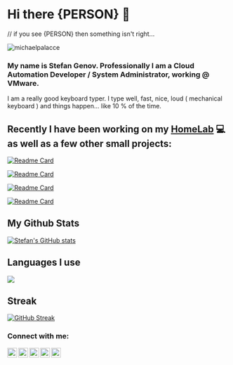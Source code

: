 # Hi there {PERSON} 👋 
// if you see {PERSON} then something isn't right...

<p align="left"> 
  <img src="https://komarev.com/ghpvc/?username=michaelpalacce&label=Views&color=blue&style=plastic" alt="michaelpalacce" />
</p>

### My name is Stefan Genov. Professionally I am a Cloud Automation Developer / System Administrator, working @ VMware.

I am a really good keyboard typer. I type well, fast, nice, loud ( mechanical keyboard ) and things happen... like 10 % of the time. 

## Recently I have been working on my [HomeLab](https://github.com/Michaelpalacce/HomeLab) :computer: as well as a few other small projects:

[![Readme Card](https://github-readme-stats.vercel.app/api/pin/?username=michaelpalacce&repo=HomeLab&bg_color=24273a&text_color=cad3f5&icon_color=c6a0f6&title_color=8bd5ca)](https://github.com/michaelpalacce/HomeLab)

[![Readme Card](https://github-readme-stats.vercel.app/api/pin/?username=michaelpalacce&repo=EventRequest&bg_color=24273a&text_color=cad3f5&icon_color=c6a0f6&title_color=8bd5ca)](https://github.com/michaelpalacce/EventRequest)

[![Readme Card](https://github-readme-stats.vercel.app/api/pin/?username=michaelpalacce&repo=Server&bg_color=24273a&text_color=cad3f5&icon_color=c6a0f6&title_color=8bd5ca)](https://github.com/michaelpalacce/Server)

[![Readme Card](https://github-readme-stats.vercel.app/api/pin/?username=michaelpalacce&repo=SimpleSecrets&bg_color=24273a&text_color=cad3f5&icon_color=c6a0f6&title_color=8bd5ca)](https://github.com/michaelpalacce/SimpleSecrets)


## My Github Stats

[![Stefan's GitHub stats](https://github-readme-stats.vercel.app/api?username=Michaelpalacce&bg_color=24273a&text_color=cad3f5&icon_color=c6a0f6&title_color=8bd5ca)](https://github.com/Michaelpalacce)

## Languages I use
<a href="https://github.com/michaelpalacce">
  <img align="center" src="https://github-readme-stats.vercel.app/api/top-langs/?username=michaelpalacce&theme=dracula&hide_langs_below=1" />
</a>

## Streak 

[![GitHub Streak](https://streak-stats.demolab.com?user=Michaelpalacce&theme=catppuccin-macchiato)](https://git.io/streak-stats)

### Connect with me:

[<img align="left" alt="" width="22px" src="https://raw.githubusercontent.com/Michaelpalacce/PersonalWebsite/master/favicon.ico">][website]
[<img align="left" alt="" width="22px" src="https://cdn.jsdelivr.net/npm/simple-icons@v3/icons/linkedin.svg">][linkedin]
[<img align="left" alt="" width="22px" src="https://cdn.jsdelivr.net/npm/simple-icons@v3/icons/facebook.svg">][facebook]
[<img align="left" alt="" width="22px" src="https://cdn.jsdelivr.net/npm/simple-icons@v3/icons/npm.svg">][npm]
[<img align="left" alt="" width="22px" src="https://cdn.jsdelivr.net/npm/simple-icons@v3/icons/telegram.svg">][telegram]

[website]: https://stefangenov.site/
[linkedin]: https://www.linkedin.com/in/stefan-genov-286972a3/
[facebook]: https://www.facebook.com/stefantigro
[telegram]: https://t.me/stefantigro
[npm]: https://www.npmjs.com/~stefantigro
